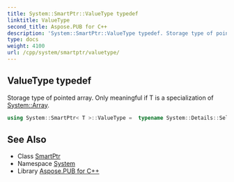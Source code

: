 ```yaml
---
title: System::SmartPtr::ValueType typedef
linktitle: ValueType
second_title: Aspose.PUB for C++
description: 'System::SmartPtr::ValueType typedef. Storage type of pointed array. Only meaningful if T is a specialization of System::Array in C++.'
type: docs
weight: 4100
url: /cpp/system/smartptr/valuetype/
---
```

## ValueType typedef


Storage type of pointed array. Only meaningful if T is a specialization of [System::Array](../../array/).

```cpp
using System::SmartPtr< T >::ValueType =  typename System::Details::SelectType<typename System::Details::ArrayTypeResolver<T>::value_type>::type
```

## See Also

* Class [SmartPtr](../)
* Namespace [System](../../)
* Library [Aspose.PUB for C++](../../../)
